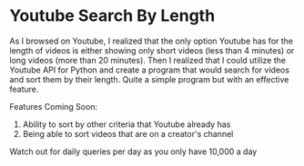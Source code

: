 # Youtube Search By Length

As I browsed on Youtube, I realized that the only option Youtube has for the length of videos is either showing only short videos (less than 4 minutes) or long videos (more than 20 minutes). Then I realized that I could utilize the Youtube API for Python and create a program that would search for videos and sort them by their length. Quite a simple program but with an effective feature. 

Features Coming Soon:
1. Ability to sort by other criteria that Youtube already has
2. Being able to sort videos that are on a creator's channel

Watch out for daily queries per day as you only have 10,000 a day

